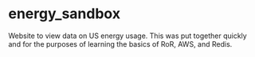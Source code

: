 energy_sandbox
==============

Website to view data on US energy usage.  This was put together quickly and for the purposes of learning the basics of RoR, AWS, and Redis.
